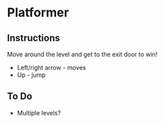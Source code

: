 # Platformer

## Instructions

Move around the level and get to the exit door to win!

+ Left/right arrow - moves
+ Up - jump

## To Do

+ Multiple levels?